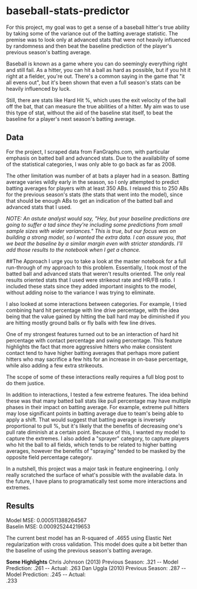 # baseball-stats-predictor
For this project, my goal was to get a sense of a baseball hitter's true ability by taking some of the variance out of the batting average statistic. The premise was to look only at advanced stats that were not heavily influenced by randomness and then beat the baseline prediction of the player's previous season's batting average.

Baseball is known as a game where you can do seemingly everything right and still fail.  As a hitter, you can hit a ball as hard as possible, but if you hit it right at a fielder, you're out.  There's a common saying in the game that "it all evens out", but it's been shown that even a full season's stats can be heavily influenced by luck.

Still, there are stats like Hard Hit %, which uses the exit velocity of the ball off the bat, that can measure the true abilities of a hitter.  My aim was to use this type of stat, without the aid of the baseline stat itself, to beat the baseline for a player's next season's batting average.

## Data
For the project, I scraped data from FanGraphs.com, with particular emphasis on batted ball and advanced stats.  Due to the availability of some of the statistical categories, I was only able to go back as far as 2008.

The other limitation was number of at bats a player had in a season.  Batting average varies wildly early in the season, so I only attempted to predict batting averages for players with at least 350 ABs. I relaxed this to 250 ABs for the previous season's stats (the stats that went into the model), since that should be enough ABs to get an indication of the batted ball and advanced stats that I used.

*NOTE: An astute analyst would say, "Hey, but your baseline predictions are going to suffer a tad since they're including some predictions from small sample sizes with wider variances." This is true, but our focus was on building a strong model, so I wanted the extra data. I can assure you, that we beat the baseline by a similar margin even with stricter standards. I'll add those results to the notebook when I get a chance.*

##The Approach
I urge you to take a look at the master notebook for a full run-through of my approach to this problem.  Essentially, I took most of the batted ball and advanced stats that weren't results oriented.  The only real results oriented stats that I used were strikeout rate and HR/FB ratio.  I included these stats since they added important insights to the model, without adding noise to the variance I was trying to eliminate.

I also looked at some interactions between categories. For example, I tried combining hard hit percentage with line drive percentage, with the idea being that the value gained by hitting the ball hard may be diminished if you are hitting mostly ground balls or fly balls with few line drives.

One of my strongest features turned out to be an interaction of hard hit percentage with contact percentage and swing percentage. This feature highlights the fact that more aggressive hitters who make consistent contact tend to have higher batting averages that perhaps more patient hitters who may sacrifice a few hits for an increase in on-base percentage, while also adding a few extra strikeouts.

The scope of some of these interactions really requires a full blog post to do them justice.

In addition to interactions, I tested a few extreme features.  The idea behind these was that many batted ball stats like pull percentage may have multiple phases in their impact on batting average. For example, extreme pull hitters may lose significant points in batting average due to team's being able to apply a shift.  That would suggest that batting average is inversely proportional to pull %, but it's likely that the benefits of decreasing one's pull rate diminish at a certain point.  Because of this, I wanted my model to capture the extremes. I also added a "sprayer" category, to capture players who hit the ball to all fields, which tends to be related to higher batting averages, however the benefits of "spraying" tended to be masked by the opposite field percentage category.

In a nutshell, this project was a major task in feature engineering. I only really scratched the surface of what's possible with the available data. In the future, I have plans to programatically test some more interactions and extremes.

## Results
Model MSE: 0.000511388264567  
Baselin MSE: 0.000925244219653

The current best model has an R-squared of .4655 using Elastic Net regularization with cross validation. This model does quite a bit better than the baseline of using the previous season's batting average.

**Some Highlights**
Chris Johnson (2013) Previous Season: .321 -- Model Prediction: .261 -- Actual: .263
Dan Uggla (2010) Previous Season: .287 -- Model Prediction: .245 -- Actual:\
 .233 